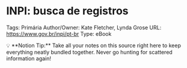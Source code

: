 # INPI: busca de registros

Tags: Primária
Author/Owner: Kate Fletcher, Lynda Grose
URL: https://www.gov.br/inpi/pt-br
Type: eBook

<aside>
💡 **Notion Tip:** Take all your notes on this source right here to keep everything neatly bundled together. Never go hunting for scattered information again!

</aside>